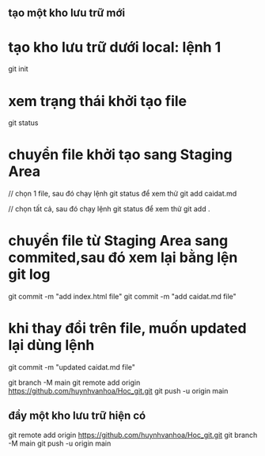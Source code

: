 ## tạo một kho lưu trữ mới

# tạo kho lưu trữ dưới local: lệnh 1

git init

# xem trạng thái khởi tạo file

git status

# chuyển file khởi tạo sang Staging Area

// chọn 1 file, sau đó chạy lệnh git status để xem thử
git add caidat.md

// chọn tất cả, sau đó chạy lệnh git status để xem thử
git add .

# chuyển file từ Staging Area sang commited,sau đó xem lại bằng lện git log

git commit -m "add index.html file"
git commit -m "add caidat.md file"

# khi thay đổi trên file, muốn updated lại dùng lệnh

git commit -m "updated caidat.md file"

git branch -M main
git remote add origin https://github.com/huynhvanhoa/Hoc_git.git
git push -u origin main

## đẩy một kho lưu trữ hiện có

git remote add origin https://github.com/huynhvanhoa/Hoc_git.git
git branch -M main
git push -u origin main
